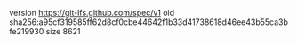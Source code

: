 version https://git-lfs.github.com/spec/v1
oid sha256:a95cf319585ff62d8cf0cbe44642f1b33d41738618d46ee43b55ca3bfe219930
size 8621
